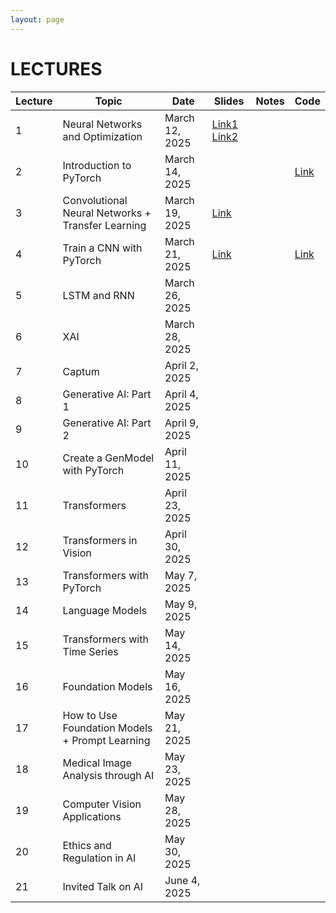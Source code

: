 ```yaml
---
layout: page
---
```


# LECTURES

| Lecture | Topic                                             | Date                | Slides | Notes | Code |
|---------|---------------------------------------------------|----------------------|--------|-------|------|
| 1       | Neural Networks and Optimization                    | March 12, 2025      | [Link1](https://studentiunict-my.sharepoint.com/:b:/g/personal/giovanni_bellitto_unict_it/Ef2gv9_0pM5JkRFcBhSYpB0Bko4KsRXwqscFulKnuW_RVg?e=IjGe6j)   [Link2](https://studentiunict-my.sharepoint.com/:b:/g/personal/giovanni_bellitto_unict_it/EUkYuxolkr9Aj5ubvNSGWYEBlupyj7J8gEcf8oO0MtamdQ?e=4PhnH4)      |       |      |
| 2       | Introduction to PyTorch                             | March 14, 2025      |        |       | [Link](https://colab.research.google.com/drive/1ecq83uyPRhHjVyX7RgRdGXHJqzWDe2nT?usp=sharing)      |
| 3       | Convolutional Neural Networks + Transfer Learning   | March 19, 2025      | [Link](https://studentiunict-my.sharepoint.com/:b:/g/personal/giovanni_bellitto_unict_it/EVW1HXRmEYREnt9hskQRiggBp6JFujIyXlQuZtOct8RzYQ?e=3Mdfbi)       |       |      |
| 4       | Train a CNN with PyTorch                            | March 21, 2025      |  [Link](https://studentiunict-my.sharepoint.com/:b:/g/personal/giovanni_bellitto_unict_it/EeRAa4A1qG9Djv6G9ridmoMBYqaUsSC0wPsCoRcUOg4EEA?e=YUI3hU)       |       |   [Link](https://colab.research.google.com/drive/19BJgLckiRfuNWhlAyWOq2Fc_6q93Mq7J?usp=sharing) |
| 5       | LSTM and RNN                                        | March 26, 2025      |        |       |      |
| 6       | XAI                                                 | March 28, 2025      |        |       |      |
| 7       | Captum                                              | April 2, 2025       |        |       |      |
| 8       | Generative AI: Part 1                               | April 4, 2025       |        |       |      |
| 9       | Generative AI: Part 2                               | April 9, 2025       |        |       |      |
| 10      | Create a GenModel with PyTorch                      | April 11, 2025      |        |       |      |
| 11      | Transformers                                        | April 23, 2025      |        |       |      |
| 12      | Transformers in Vision                              | April 30, 2025      |        |       |      |
| 13      | Transformers with PyTorch                           | May 7, 2025         |        |       |      |
| 14      | Language Models                                     | May 9, 2025         |        |       |      |
| 15      | Transformers with Time Series                       | May 14, 2025        |        |       |      |
| 16      | Foundation Models                                   | May 16, 2025        |        |       |      |
| 17      | How to Use Foundation Models + Prompt Learning      | May 21, 2025        |        |       |      |
| 18      | Medical Image Analysis through AI                   | May 23, 2025        |        |       |      |
| 19      | Computer Vision Applications                        | May 28, 2025        |        |       |      |
| 20      | Ethics and Regulation in AI                         | May 30, 2025        |        |       |      |
| 21      | Invited Talk on AI                                  | June 4, 2025        |        |       |      |




